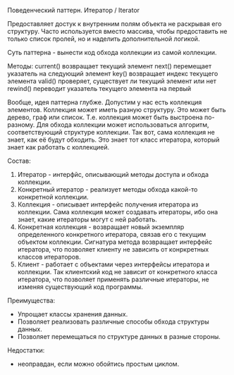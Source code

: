 Поведенческий паттерн.
Итератор / Iterator

Предоставляет достук к внутренним полям объекта не раскрывая его структуру.
Часто используется вместо массива, чтобы предоставить не только список
пролей, но и наделить дополнительной логикой.

Суть паттерна - вынести код обхода коллекции из самой коллекции.

Методы:
  сurrent() возвращает текущий элемент
  next() перемещает указатель на следующий элемент
  key() возвращает индекс текущего элемента
  valid() проверяет, существует ли текущий элемент или нет
  rewind() переводит указатель текущего элемента на первый


Вообще, идея паттерна глубже.
Допустим у нас есть коллекция элементов. Коллекция может иметь разную
структуру. Это может быть дерево, граф или список. Т.е. коллекция может быть
выстроена по-разному. Для обхода коллекции может использоваться алгоритм, 
соответствующий структуре коллекции. 
Так вот, сама коллекция не знает, как её будут обходить. Это знает тот
класс итератора, который знает как работать с коллекцией.

Состав:
1. Итератор - интерфйс, описывающий методы доступа и обхода коллекции.
2. Конкретный итератор - реализует методы обхода какой-то конкретной 
коллекции.
3. Коллекция - описывает интерфейс получения итератора из коллекции.
Сама коллекция может создавать итераторы, ибо она знает, какие итераторы
могут с ней работать.
4. Конкретная коллекция - возвращает новый экземпляр определенного
конкретного итератора, связав его с текущим объектом коллекции. Сигнатура
метода возвращает интерфейс итератора, что позволяет клиенту не зависить
от конркретных классов итераторов.
5. Клиент - работает с объектами через интерфейсы итератора и коллекции.
Так клиентский код не зависит от конкретного класса итератора, что 
позволяет применять различные итераторы, не изменяя существующий код
программы.

Преимущества:
+ Упрощает классы хранения данных.
+ Позволяет реализовать различные способы обхода структуры данных.
+ Позволяет перемещаться по структуре данных в разные стороны.

Недостатки:
- неоправдан, если можно обойтись простым циклом.